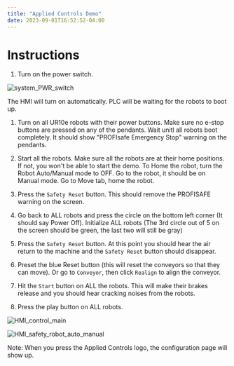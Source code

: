 ```yaml
---
title: "Applied Controls Demo"
date: 2023-09-01T16:52:52-04:00
---
```


# Instructions

1. Turn on the power switch.

![system_PWR_switch](https://jhu-hemi-aimd.github.io/Siemens-S7-1500-PLC/applied-controls-demo/images/figure_system_pwr_switch.png?classes=center)

The HMI will turn on automatically. PLC will be waiting for the robots to boot up.

1. Turn on all UR10e robots with their power buttons. Make sure no e-stop buttons are pressed on any of the pendants. Wait unitl all robots boot completely. It should show "PROFIsafe Emergency Stop" warning on the pendants.

1. Start all the robots. Make sure all the robots are at their home positions. If not, you won't be able to start the demo. To Home the robot, turn the Robot Auto/Manual mode to OFF. Go to the robot, it should be on Manual mode. Go to Move tab, home the robot.

1. Press the `Safety Reset` button. This should remove the PROFISAFE warning on the screen.

1. Go back to ALL robots and press the circle on the bottom left corner (It should say Power Off). Initialize ALL robots (The 3rd circle out of 5 on the screen should be green, the last two will still be gray)

1. Press the `Safety Reset` button. At this point you should hear the air return to the machine and the `Safety Reset` button should disappear.

1. Preset the blue Reset button (this will reset the conveyors so that they can move). Or go to `Conveyor`, then click `Realign` to align the conveyor.

1. Hit the `Start` button on ALL the robots.  This will make their brakes release and you should hear cracking noises from the robots.

1. Press the play button on ALL robots.

![HMI_control_main](https://jhu-hemi-aimd.github.io/Siemens-S7-1500-PLC/applied-controls-demo/images/figure_control_main.png?classes=center)

![HMI_safety_robot_auto_manual](https://jhu-hemi-aimd.github.io/Siemens-S7-1500-PLC/applied-controls-demo/images/figure_safety_robot_auto_manual_mode.png?classes=center)

Note: When you press the Applied Controls logo, the configuration page will show up.


